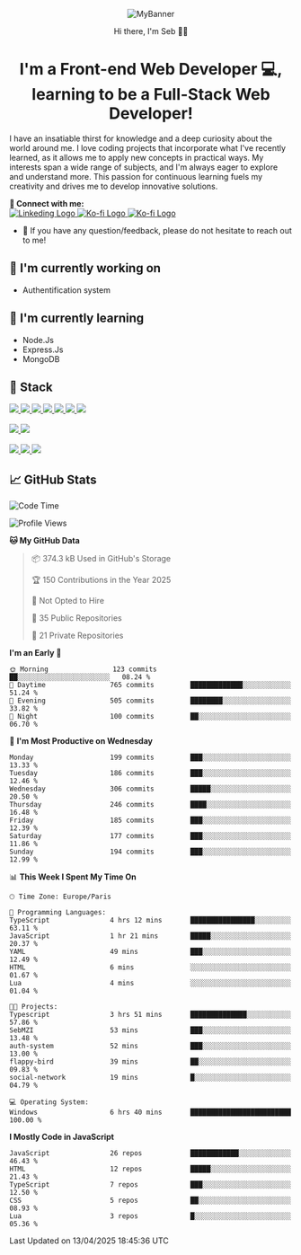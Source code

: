 <p align="center">
  <img src="https://github.com/user-attachments/assets/3561bf35-8764-416c-9f1d-4992739dcc20" alt="MyBanner">
</p>
<p align="center">
  Hi there, I'm Seb 👋🏻
</p>
<h1 align="center">I'm a Front-end Web Developer 💻, learning to be a Full-Stack Web Developer!</h1>
<p>
I have an insatiable thirst for knowledge and a deep curiosity about the world around me. I love coding projects that incorporate what I've recently learned, as it allows me to apply new concepts in practical ways. My interests span a wide range of subjects, and I'm always eager to explore and understand more. This passion for continuous learning fuels my creativity and drives me to develop innovative solutions.
</p>


**🤝 Connect with me:**
<br>
<a href="https://www.linkedin.com/in/sebastien-morazzani/">
<img src="https://img.shields.io/badge/LinkedIn-0077B5?style=for-the-badge&logo=linkedin&logoColor=white" alt="Linkeding Logo">
</a>
<a href="https://ko-fi.com/sebmzi" target="_blank">
<img src="https://img.shields.io/badge/Ko--fi-F16061?style=for-the-badge&logo=ko-fi&logoColor=white" alt="Ko-fi Logo">
</a>
<a href="https://buymeacoffee.com/sebmzi" target="_blank">
<img src="https://img.shields.io/badge/Buy_Me_A_Coffee-FFDD00?style=for-the-badge&logo=buy-me-a-coffee&logoColor=black" alt="Ko-fi Logo">
</a>

- 💬 If you have any question/feedback, please do not hesitate to reach out to me!


## 🔭 I'm currently working on
- Authentification system

## 🌱 I'm currently learning
- Node.Js
- Express.Js
- MongoDB

## 💼 Stack
<a href="#">
  <img src="https://img.shields.io/badge/javascript-%23323330.svg?style=for-the-badge&logo=javascript&logoColor=%23F7DF1E"/>
</a>
<a href="#">
  <img src="https://img.shields.io/badge/react-%2320232a.svg?style=for-the-badge&logo=react&logoColor=%2361DAFB"/>
</a>
<a href="#">
  <img src="https://img.shields.io/badge/html5-%23E34F26.svg?style=for-the-badge&logo=html5&logoColor=white"/>
</a>
<a href="#">
  <img src="https://img.shields.io/badge/Next-black?style=for-the-badge&logo=next.js&logoColor=white"/>
</a>
<a href="#">
  <img src="https://img.shields.io/badge/node.js-6DA55F?style=for-the-badge&logo=node.js&logoColor=white"/>
</a>
<a href="#">
  <img src="https://img.shields.io/badge/express.js-%23404d59.svg?style=for-the-badge&logo=express&logoColor=%2361DAFB"/>
</a>
<a href="#">
  <img src="https://img.shields.io/badge/MongoDB-%234ea94b.svg?style=for-the-badge&logo=mongodb&logoColor=white"/>
</a>
<br><br>
<a href="#">
  <img src="https://img.shields.io/badge/tailwindcss-%2338B2AC.svg?style=for-the-badge&logo=tailwind-css&logoColor=white"/>
</a>
<a href="#">
  <img src="https://img.shields.io/badge/css3-%231572B6.svg?style=for-the-badge&logo=css3&logoColor=white"/>
</a>
<br><br>
<a href="#">
  <img src="https://img.shields.io/badge/figma-%23F24E1E.svg?style=for-the-badge&logo=figma&logoColor=white"/>
</a>
<a href="#">
  <img src="https://img.shields.io/badge/github-%23121011.svg?style=for-the-badge&logo=github&logoColor=white"/>
</a>
<a href="#">
  <img src="https://img.shields.io/badge/git-%23F05033.svg?style=for-the-badge&logo=git&logoColor=white"/>
</a>

## 📈 GitHub Stats

<!--START_SECTION:waka-->
![Code Time](http://img.shields.io/badge/Code%20Time-5%20hrs%2047%20mins-blue)

![Profile Views](http://img.shields.io/badge/Profile%20Views-1-blue)

**🐱 My GitHub Data** 

> 📦 374.3 kB Used in GitHub's Storage 
 > 
> 🏆 150 Contributions in the Year 2025
 > 
> 🚫 Not Opted to Hire
 > 
> 📜 35 Public Repositories 
 > 
> 🔑 21 Private Repositories 
 > 
**I'm an Early 🐤** 

```text
🌞 Morning                123 commits         ██░░░░░░░░░░░░░░░░░░░░░░░   08.24 % 
🌆 Daytime                765 commits         █████████████░░░░░░░░░░░░   51.24 % 
🌃 Evening                505 commits         ████████░░░░░░░░░░░░░░░░░   33.82 % 
🌙 Night                  100 commits         ██░░░░░░░░░░░░░░░░░░░░░░░   06.70 % 
```
📅 **I'm Most Productive on Wednesday** 

```text
Monday                   199 commits         ███░░░░░░░░░░░░░░░░░░░░░░   13.33 % 
Tuesday                  186 commits         ███░░░░░░░░░░░░░░░░░░░░░░   12.46 % 
Wednesday                306 commits         █████░░░░░░░░░░░░░░░░░░░░   20.50 % 
Thursday                 246 commits         ████░░░░░░░░░░░░░░░░░░░░░   16.48 % 
Friday                   185 commits         ███░░░░░░░░░░░░░░░░░░░░░░   12.39 % 
Saturday                 177 commits         ███░░░░░░░░░░░░░░░░░░░░░░   11.86 % 
Sunday                   194 commits         ███░░░░░░░░░░░░░░░░░░░░░░   12.99 % 
```


📊 **This Week I Spent My Time On** 

```text
🕑︎ Time Zone: Europe/Paris

💬 Programming Languages: 
TypeScript               4 hrs 12 mins       ████████████████░░░░░░░░░   63.11 % 
JavaScript               1 hr 21 mins        █████░░░░░░░░░░░░░░░░░░░░   20.37 % 
YAML                     49 mins             ███░░░░░░░░░░░░░░░░░░░░░░   12.49 % 
HTML                     6 mins              ░░░░░░░░░░░░░░░░░░░░░░░░░   01.67 % 
Lua                      4 mins              ░░░░░░░░░░░░░░░░░░░░░░░░░   01.04 % 

🐱‍💻 Projects: 
Typescript               3 hrs 51 mins       ██████████████░░░░░░░░░░░   57.86 % 
SebMZI                   53 mins             ███░░░░░░░░░░░░░░░░░░░░░░   13.48 % 
auth-system              52 mins             ███░░░░░░░░░░░░░░░░░░░░░░   13.00 % 
flappy-bird              39 mins             ██░░░░░░░░░░░░░░░░░░░░░░░   09.83 % 
social-network           19 mins             █░░░░░░░░░░░░░░░░░░░░░░░░   04.79 % 

💻 Operating System: 
Windows                  6 hrs 40 mins       █████████████████████████   100.00 % 
```

**I Mostly Code in JavaScript** 

```text
JavaScript               26 repos            ████████████░░░░░░░░░░░░░   46.43 % 
HTML                     12 repos            █████░░░░░░░░░░░░░░░░░░░░   21.43 % 
TypeScript               7 repos             ███░░░░░░░░░░░░░░░░░░░░░░   12.50 % 
CSS                      5 repos             ██░░░░░░░░░░░░░░░░░░░░░░░   08.93 % 
Lua                      3 repos             █░░░░░░░░░░░░░░░░░░░░░░░░   05.36 % 
```




 Last Updated on 13/04/2025 18:45:36 UTC
<!--END_SECTION:waka-->
